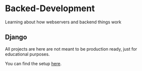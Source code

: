 # Backed-Development
Learning about how webservers and backend things work

## Django

All projects are here are not meant to be production ready, just for educational purposes.

You can find the setup [here](https://google.com).
